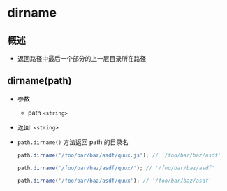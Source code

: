 # dirname

## 概述

+ 返回路径中最后一个部分的上一层目录所在路径

## dirname(path)

+ 参数

  + path `<string>`

+ 返回: `<string>`

+ `path.dirname()` 方法返回 path 的目录名

    ```javascript
    path.dirname('/foo/bar/baz/asdf/quux.js'); // '/foo/bar/baz/asdf'

    path.dirname('/foo/bar/baz/asdf/quux/'); // '/foo/bar/baz/asdf'

    path.dirname('/foo/bar/baz/asdf/quux'); // '/foo/bar/baz/asdf'
    ```
